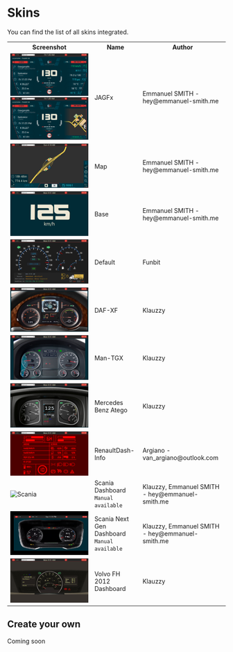 # Skins

You can find the list of all skins integrated.

<table>
    <tr>
        <th>Screenshot</th>
        <th>Name</th>
        <th>Author</th>
    </tr>
    <tr>
        <td>
            <img src="../screenshot.png" alt="JAGFX">
            <img src="../public/img/screenshots/jagfx-2.png" alt="JAGFX">
        </td>
        <td>JAGFx</td>
        <td>Emmanuel SMITH - hey@emmanuel-smith.me</td>
    </tr>
    <tr>
        <td><img src="../public/img/screenshots/maps.png" alt="Map"></td>
        <td>Map</td>
        <td>Emmanuel SMITH - hey@emmanuel-smith.me</td>
    </tr>
    <tr>
        <td><img src="../public/img/screenshots/test.png" alt="Base"></td>
        <td>Base</td>
        <td>Emmanuel SMITH - hey@emmanuel-smith.me</td>
    </tr>
    <tr>
        <td><img src="../public/img/screenshots/default.png" alt="Default"></td>
        <td>Default</td>
        <td>Funbit</td>
    </tr>
    <tr>
        <td><img src="../public/img/screenshots/daf-xf.png" alt="DAF-XF"></td>
        <td>DAF-XF</td>
        <td>Klauzzy</td>
    </tr>
    <tr>
        <td><img src="../public/img/screenshots/man-tgx.png" alt="Man-TGX"></td>
        <td>Man-TGX</td>
        <td>Klauzzy</td>
    </tr>
    <tr>
        <td><img src="../public/img/screenshots/mercedes-atego.png" alt="JAGFX"></td>
        <td>Mercedes Benz Atego</td>
        <td>Klauzzy</td>
    </tr>
    <tr>
        <td><img src="../public/img/screenshots/rd-info.png" alt="Mercedes Benz Atego"></td>
        <td>RenaultDash-Info</td>
        <td>Argiano - van_argiano@outlook.com</td>
    </tr>
    <tr>
        <td><img src="../public/img/screenshots/scania.gif" alt="Scania"></td>
        <td>
            Scania Dashboard<br>
            <code>Manual available</code>
        </td>
        <td>Klauzzy, Emmanuel SMITH - hey@emmanuel-smith.me</td>
    </tr>
    <tr>
        <td><img src="../public/img/screenshots/scania-next-gen.gif" alt="Scania Next Gen"></td>
        <td>
            Scania Next Gen Dashboard<br>
            <code>Manual available</code>
        </td>
        <td>Klauzzy, Emmanuel SMITH - hey@emmanuel-smith.me</td>
    </tr>
    <tr>
        <td><img src="../public/img/screenshots/volvo-fh.png" alt="JAGFX"></td>
        <td>Volvo FH 2012 Dashboard</td>
        <td>Klauzzy</td>
    </tr>
</table>

## Create your own

Coming soon
